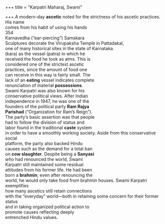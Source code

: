 +++
title = "Karpatri Maharaj, Swami"

+++
A modern-day **ascetic** noted for the strictness of his ascetic practices. His name  
comes from his habit of using his hands  
354  
Karnavedha (“ear-piercing”) Samskara  
Sculptures decorate the Virupaksha Temple in Pattadakal,  
one of many historical sites in the state of Karnataka.  
(kara) as the vessel (patra) in which he  
received the food he took as alms. This is  
considered one of the strictest ascetic  
practices, since the amount of food one  
can receive in this way is fairly small. The  
lack of an **eating** vessel indicates complete  
renunciation of material **possessions**.  
Swami Karpatri was also known for his  
conservative political views. After Indian  
independence in 1947, he was one of the  
founders of the political party **Ram Rajya**  
**Parishad** (“Organization for Ram’s Reign”).  
The party’s basic assertion was that people  
had to follow the division of status and  
labor found in the traditional **caste** system  
in order to have a smoothly working society. Aside from this conservative social  
platform, the party also backed Hindu  
causes such as the demand for a total ban  
on **cow slaughter**. Despite being a **Sanyasi**  
who had renounced the world, Swami  
Karpatri still maintained some residual  
attitudes from his former life. He had been  
born a **brahmin**; even after renouncing the  
world, he would only take food from brahmin houses. Swami Karpatri exemplifies  
how many ascetics still retain connections  
with the “everyday” world—both in retaining some concern for their former status  
and in taking organized political action to  
promote causes reflecting deeply  
entrenched Hindu values.
